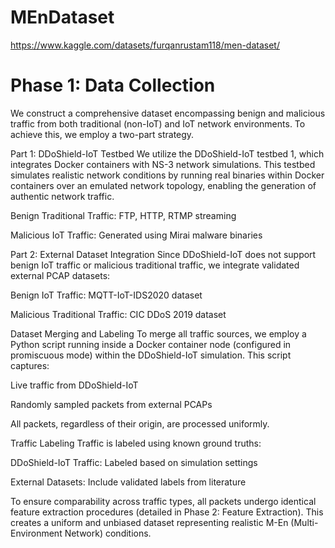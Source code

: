 # MEnDataset


https://www.kaggle.com/datasets/furqanrustam118/men-dataset/

# Phase 1: Data Collection

We construct a comprehensive dataset encompassing benign and malicious traffic from both traditional (non-IoT) and IoT network environments. To achieve this, we employ a two-part strategy.

Part 1: DDoShield-IoT Testbed
We utilize the DDoShield-IoT testbed 1, which integrates Docker containers with NS-3 network simulations. This testbed simulates realistic network conditions by running real binaries within Docker containers over an emulated network topology, enabling the generation of authentic network traffic.

Benign Traditional Traffic: FTP, HTTP, RTMP streaming

Malicious IoT Traffic: Generated using Mirai malware binaries

Part 2: External Dataset Integration
Since DDoShield-IoT does not support benign IoT traffic or malicious traditional traffic, we integrate validated external PCAP datasets:

Benign IoT Traffic: MQTT-IoT-IDS2020 dataset

Malicious Traditional Traffic: CIC DDoS 2019 dataset

Dataset Merging and Labeling
To merge all traffic sources, we employ a Python script running inside a Docker container node (configured in promiscuous mode) within the DDoShield-IoT simulation. This script captures:

Live traffic from DDoShield-IoT

Randomly sampled packets from external PCAPs

All packets, regardless of their origin, are processed uniformly.

Traffic Labeling
Traffic is labeled using known ground truths:

DDoShield-IoT Traffic: Labeled based on simulation settings

External Datasets: Include validated labels from literature

To ensure comparability across traffic types, all packets undergo identical feature extraction procedures (detailed in Phase 2: Feature Extraction). This creates a uniform and unbiased dataset representing realistic M-En (Multi-Environment Network) conditions.

